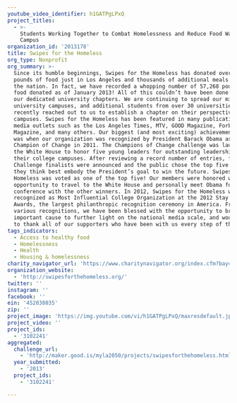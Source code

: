 ```yaml
---
youtube_video_identifier: h1GATPgLPxQ
project_titles:
  - >-
    Students Working Together to Combat Homelessness and Reduce Food Waste on
    Campus
organization_id: '2013178'
title: Swipes for the Homeless
org_type: Nonprofit
org_summary: >-
  Since its humble beginnings, Swipes for the Homeless has donated over 35,000
  pounds of food just in Los Angeles and thousands of additional meals around
  the nation. In fact, we have recorded a whopping number of 57,268 pounds of
  food donated as of January 2013! All of this couldn’t have been done without
  our dedicated university chapters. We are continuing to spread our mission to
  university campuses, and additional students from over 30 universities have
  recently reached out to us to establish a chapter on their perspective
  campuses. Swipes for the Homeless has been featured in many publications and
  media outlets such as the Los Angeles Times, MTV, GOOD Magazine, Forbes, UCLA
  Magazine, and many others. Our biggest (and most exciting) achievement to date
  was when our organization was recognized by President Barack Obama as a Campus
  Champion of Change in 2011. The Champions of Change challenge was launched by
  the White House to honor five young leaders for outstanding leadership on
  their college campuses. After reviewing a record number of entries, fifteen
  Challenge finalists were announced and the public chose the top five projects
  they think best embody the President’s goal to win the future. Swipes for the
  Homeless was voted as one of the top five! Our members were honored with the
  opportunity to travel to the White House and personally meet Obama for a press
  conference with the other winners. In 2012, Swipes for the Homeless was also
  recognized as Most Influential College Organization at the 2012 Stay Classy
  Awards, the largest philanthropic recognition ceremony in America. From these
  various recognitions, we have been blessed with the opportunity to bring this
  important cause to further light on the national media scale, and would like
  to thank all of our supporters who have been with us every step of the way.
tags_indicators:
  - Access to healthy food
  - Homelessness
  - Health
  - Housing & homelessness
charity_navigator_url: 'https://www.charitynavigator.org/index.cfm?bay=search.profile&ein=452038035'
organization_website:
  - 'http://swipesforthehomeless.org/'
twitter: ''
instagram: ''
facebook: ''
ein: '452038035'
zip: ''
project_image: 'https://img.youtube.com/vi/h1GATPgLPxQ/maxresdefault.jpg'
project_video: ''
project_ids:
  - '3102241'
aggregated:
  challenge_url:
    - 'http://maker.good.is/myla2050/projects/swipesforthehomeless.html'
  year_submitted:
    - '2013'
  project_ids:
    - '3102241'

---
```

